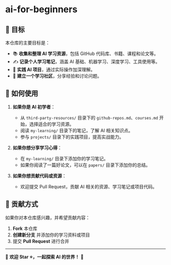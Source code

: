 # ai-for-beginners

## 🎯 目标

本仓库的主要目标是：
- 📚 **收集和整理 AI 学习资源**，包括 GitHub 代码库、书籍、课程和论文等。
- ✍️ **记录个人学习笔记**，涵盖 AI 基础、机器学习、深度学习、工具使用等。
- 🚀 **实践 AI 项目**，通过实际操作加深理解。
- 🤝 **建立一个学习社区**，分享经验和讨论问题。

## 📌 如何使用

1. **如果你是 AI 初学者**：
   - 从 `third-party-resources/` 目录下的 `github-repos.md`、`courses.md` 开始，选择适合的学习资源。
   - 阅读 `my-learning/` 目录下的笔记，了解 AI 相关知识点。
   - 参与 `projects/` 目录下的实践项目，提高实战能力。

2. **如果你想分享学习心得**：
   - 在 `my-learning/` 目录下添加你的学习笔记。
   - 如果你阅读了一篇好论文，可以在 `papers/` 目录下添加你的总结。

3. **如果你想贡献代码或资源**：
   - 欢迎提交 Pull Request，贡献 AI 相关的资源、学习笔记或项目代码。

## 🌟 贡献方式

如果你对本仓库感兴趣，并希望贡献内容：
1. **Fork** 本仓库
2. **创建新分支** 并添加你的学习资料或项目
3. 提交 **Pull Request** 进行合并

---

🚀 **欢迎 Star ⭐，一起探索 AI 的世界！** 🚀
